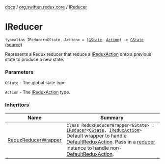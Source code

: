 [docs](../index.md) / [org.swiften.redux.core](index.md) / [IReducer](./-i-reducer.md)

# IReducer

`typealias IReducer<GState, Action> = (`[`GState`](-i-reducer.md#GState)`, `[`Action`](-i-reducer.md#Action)`) -> `[`GState`](-i-reducer.md#GState) [(source)](https://github.com/protoman92/KotlinRedux/tree/master/common\common-core\src\main\kotlin/org/swiften/redux/core/Core.kt#L18)

Represents a Redux reducer that reduce a [IReduxAction](-i-redux-action.md) onto a previous state to produce a new
state.

### Parameters

`GState` - The global state type.

`Action` - The [IReduxAction](-i-redux-action.md) type.

### Inheritors

| Name | Summary |
|---|---|
| [ReduxReducerWrapper](-redux-reducer-wrapper/index.md) | `class ReduxReducerWrapper<GState> : `[`IReducer`](./-i-reducer.md)`<`[`GState`](-redux-reducer-wrapper/index.md#GState)`, `[`IReduxAction`](-i-redux-action.md)`>`<br>Default wrapper to handle [DefaultReduxAction](-default-redux-action/index.md). Pass in a [reducer](-redux-reducer-wrapper/reducer.md) instance to handle non- [DefaultReduxAction](-default-redux-action/index.md). |
